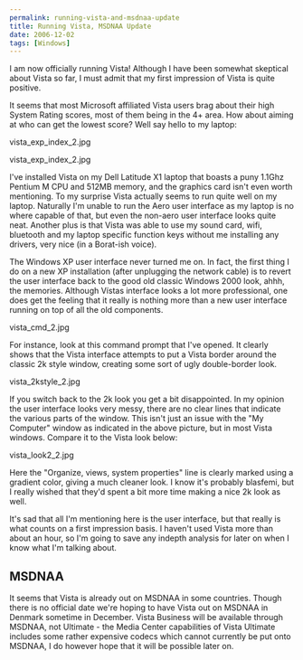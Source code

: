 ```yaml
---
permalink: running-vista-and-msdnaa-update
title: Running Vista, MSDNAA Update
date: 2006-12-02
tags: [Windows]
---
```

I am now officially running Vista! Although I have been somewhat skeptical about Vista so far, I must admit that my first impression of Vista is quite positive.

<!-- more -->

It seems that most Microsoft affiliated Vista users brag about their high System Rating scores, most of them being in the 4+ area. How about aiming at who can get the lowest score? Well say hello to my laptop:

vista_exp_index_2.jpg

vista_exp_index_2.jpg

I've installed Vista on my Dell Latitude X1 laptop that boasts a puny 1.1Ghz Pentium M CPU and 512MB memory, and the graphics card isn't even worth mentioning. To my surprise Vista actually seems to run quite well on my laptop. Naturally I'm unable to run the Aero user interface as my laptop is no where capable of that, but even the non-aero user interface looks quite neat. Another plus is that Vista was able to use my sound card, wifi, bluetooth and my laptop specific function keys without me installing any drivers, very nice (in a Borat-ish voice).

The Windows XP user interface never turned me on. In fact, the first thing I do on a new XP installation (after unplugging the network cable) is to revert the user interface back to the good old classic Windows 2000 look, ahhh, the memories. Although Vístas interface looks a lot more professional, one does get the feeling that it really is nothing more than a new user interface running on top of all the old components.

vista_cmd_2.jpg

For instance, look at this command prompt that I've opened. It clearly shows that the Vista interface attempts to put a Vista border around the classic 2k style window, creating some sort of ugly double-border look.

vista_2kstyle_2.jpg

If you switch back to the 2k look you get a bit disappointed. In my opinion the user interface looks very messy, there are no clear lines that indicate the various parts of the window. This isn't just an issue with the "My Computer" window as indicated in the above picture, but in most Vista windows. Compare it to the Vista look below:

vista_look2_2.jpg

Here the "Organize, views, system properties" line is clearly marked using a gradient color, giving a much cleaner look. I know it's probably blasfemi, but I really wished that they'd spent a bit more time making a nice 2k look as well.

It's sad that all I'm mentioning here is the user interface, but that really is what counts on a first impression basis. I haven't used Vista more than about an hour, so I'm going to save any indepth analysis for later on when I know what I'm talking about.

## MSDNAA

It seems that Vista is already out on MSDNAA in some countries. Though there is no official date we're hoping to have Vista out on MSDNAA in Denmark sometime in December. Vista Business will be available through MSDNAA, not Ultimate - the Media Center capabilities of Vista Ultimate includes some rather expensive codecs which cannot currently be put onto MSDNAA, I do however hope that it will be possible later on.
